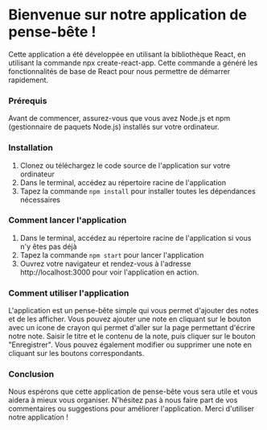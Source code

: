 # Bienvenue sur notre application de pense-bête !

Cette application a été développée en utilisant la bibliothèque React, en utilisant la commande npx create-react-app. Cette commande a généré les fonctionnalités de base de React pour nous permettre de démarrer rapidement.

### Prérequis
Avant de commencer, assurez-vous que vous avez Node.js et npm (gestionnaire de paquets Node.js) installés sur votre ordinateur.

### Installation

1. Clonez ou téléchargez le code source de l'application sur votre ordinateur
2. Dans le terminal, accédez au répertoire racine de l'application
3. Tapez la commande `npm install` pour installer toutes les dépendances nécessaires

### Comment lancer l'application
1. Dans le terminal, accédez au répertoire racine de l'application si vous n'y êtes pas déjà
2. Tapez la commande `npm start` pour lancer l'application
3. Ouvrez votre navigateur et rendez-vous à l'adresse http://localhost:3000 pour voir l'application en action.

### Comment utiliser l'application

L'application est un pense-bête simple qui vous permet d'ajouter des notes et de les afficher. Vous pouvez ajouter une note en cliquant sur le bouton avec un icone de crayon qui permet d'aller sur la page permettant d'écrire notre note. Saisir le titre et le contenu de la note, puis cliquer sur le bouton "Enregistrer". Vous pouvez également modifier ou supprimer une note en cliquant sur les boutons correspondants.

### Conclusion

Nous espérons que cette application de pense-bête vous sera utile et vous aidera à mieux vous organiser. N'hésitez pas à nous faire part de vos commentaires ou suggestions pour améliorer l'application. Merci d'utiliser notre application !
